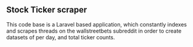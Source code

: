 ## Stock Ticker scraper

<p>This code base is a Laravel based application, which constantly indexes and scrapes threads on the wallstreetbets subreddit in order to create datasets of per day, and total ticker counts.</p>
